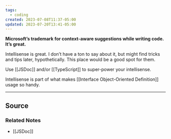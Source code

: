 ```yaml
---
tags:
  - coding
created: 2023-07-08T11:37-05:00
updated: 2023-07-20T13:41-05:00
---
```

**Microsoft’s trademark for context-aware suggestions while writing code. It’s great.**

Intellisense is great. I don’t have a ton to say about it, but might find tricks and tips later, hypothetically. This place would be a good spot for them. 

Use [[JSDoc]] and/or [[TypeScript]] to super-power your intellisense. 

Intellisense is part of what makes [[Interface Object-Oriented Definition]] usage so handy.

---

## Source


### Related Notes
- [[JSDoc]]